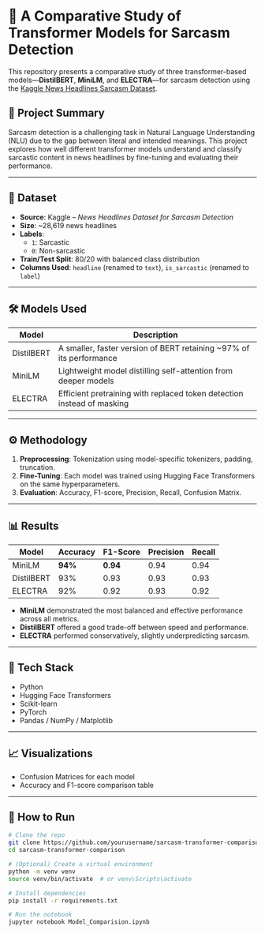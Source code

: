# 🤖 A Comparative Study of Transformer Models for Sarcasm Detection

This repository presents a comparative study of three transformer-based models—**DistilBERT**, **MiniLM**, and **ELECTRA**—for sarcasm detection using the [Kaggle News Headlines Sarcasm Dataset](https://www.kaggle.com/datasets/rmisra/news-headlines-dataset-for-sarcasm-detection).

## 📘 Project Summary

Sarcasm detection is a challenging task in Natural Language Understanding (NLU) due to the gap between literal and intended meanings. This project explores how well different transformer models understand and classify sarcastic content in news headlines by fine-tuning and evaluating their performance.

---

## 📂 Dataset

- **Source**: Kaggle – *News Headlines Dataset for Sarcasm Detection*
- **Size**: ~28,619 news headlines
- **Labels**:
  - `1`: Sarcastic
  - `0`: Non-sarcastic
- **Train/Test Split**: 80/20 with balanced class distribution
- **Columns Used**: `headline` (renamed to `text`), `is_sarcastic` (renamed to `label`)

---

## 🛠 Models Used

| Model       | Description                                                                 |
|-------------|-----------------------------------------------------------------------------|
| DistilBERT  | A smaller, faster version of BERT retaining ~97% of its performance         |
| MiniLM      | Lightweight model distilling self-attention from deeper models             |
| ELECTRA     | Efficient pretraining with replaced token detection instead of masking     |

---

## ⚙️ Methodology

1. **Preprocessing**: Tokenization using model-specific tokenizers, padding, truncation.
2. **Fine-Tuning**: Each model was trained using Hugging Face Transformers on the same hyperparameters.
3. **Evaluation**: Accuracy, F1-score, Precision, Recall, Confusion Matrix.

---

## 📊 Results

| Model       | Accuracy | F1-Score | Precision | Recall |
|-------------|----------|----------|-----------|--------|
| MiniLM      | **94%**  | **0.94** | 0.94      | 0.94   |
| DistilBERT  | 93%      | 0.93     | 0.93      | 0.93   |
| ELECTRA     | 92%      | 0.92     | 0.93      | 0.92   |

- **MiniLM** demonstrated the most balanced and effective performance across all metrics.
- **DistilBERT** offered a good trade-off between speed and performance.
- **ELECTRA** performed conservatively, slightly underpredicting sarcasm.

---

## 🧪 Tech Stack

- Python
- Hugging Face Transformers
- Scikit-learn
- PyTorch
- Pandas / NumPy / Matplotlib

---

## 📈 Visualizations

- Confusion Matrices for each model
- Accuracy and F1-score comparison table

---

## 🚀 How to Run

```bash
# Clone the repo
git clone https://github.com/yourusername/sarcasm-transformer-comparison.git
cd sarcasm-transformer-comparison

# (Optional) Create a virtual environment
python -m venv venv
source venv/bin/activate  # or venv\Scripts\activate

# Install dependencies
pip install -r requirements.txt

# Run the notebook
jupyter notebook Model_Comparision.ipynb
